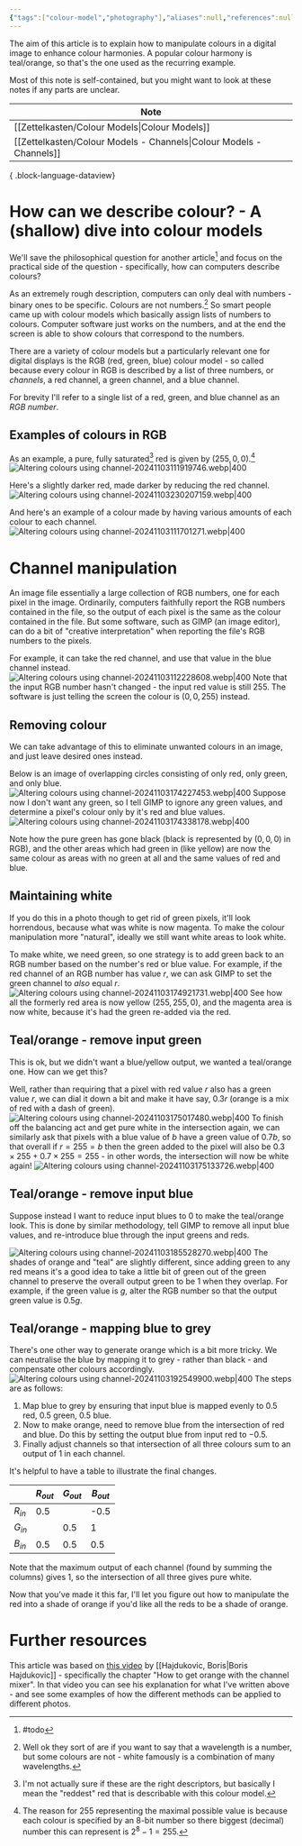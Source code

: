 ```yaml
---
{"tags":["colour-model","photography"],"aliases":null,"references":null,"parent":null,"dg-publish":true,"dg-note-icon":"2","permalink":"/Zettelkasten/Altering colours using channels/","dgPassFrontmatter":true,"noteIcon":"2","created":"2024-11-03T10:48:57.412+09:00","updated":"2024-11-13T23:21:19.512+09:00"}
---
```


The aim of this article is to explain how to manipulate colours in a digital image to enhance colour harmonies.
A popular colour harmony is teal/orange, so that's the one used as the recurring example.

Most of this note is self-contained, but you might want to look at these notes if any parts are unclear.

| Note                                                                   |
| ---------------------------------------------------------------------- |
| [[Zettelkasten/Colour Models\|Colour Models]]                       |
| [[Zettelkasten/Colour Models - Channels\|Colour Models - Channels]] |

{ .block-language-dataview}

# How can we describe colour? - A (shallow) dive into colour models
We'll save the philosophical question for another article[^4] and focus on the practical side of the question - specifically, how can computers describe colours?

As an extremely rough description, computers can only deal with numbers - binary ones to be specific. Colours are not numbers.[^5] So smart people came up with colour models which basically assign lists of numbers to colours. Computer software just works on the numbers, and at the end the screen is able to show colours that correspond to the numbers.

There are a variety of colour models but a particularly relevant one for digital displays is the RGB (red, green, blue) colour model - so called because every colour in RGB is described by a list of three numbers, or *channels*, a red channel, a green channel, and a blue channel.

For brevity I'll refer to a single list of a red, green, and blue channel as an *RGB number*.
## Examples of colours in RGB
As an example, a pure, fully saturated[^2] red is given by $(255, 0, 0)$.[^3]
![Altering colours using channel-20241103111919746.webp|400](/img/user/Images/Altering%20colours%20using%20channel-20241103111919746.webp)

Here's a slightly darker red, made darker by reducing the red channel.
![Altering colours using channel-20241103230207159.webp|400](/img/user/Images/Altering%20colours%20using%20channel-20241103230207159.webp)

And here's an example of a colour made by having various amounts of each colour to each channel.
![Altering colours using channel-20241103111701271.webp|400](/img/user/Images/Altering%20colours%20using%20channel-20241103111701271.webp)
# Channel manipulation
An image file essentially a large collection of RGB numbers, one for each pixel in the image. Ordinarily, computers faithfully report the RGB numbers contained in the file, so the output of each pixel is the same as the colour contained in the file. But some software, such as GIMP (an image editor), can do a bit of "creative interpretation" when reporting the file's RGB numbers to the pixels.

For example, it can take the red channel, and use that value in the blue channel instead.
![Altering colours using channel-20241103112228608.webp|400](/img/user/Images/Altering%20colours%20using%20channel-20241103112228608.webp)
Note that the input RGB number hasn't changed - the input red value is still $255$. The software is just telling the screen the colour is $(0, 0, 255)$ instead.

## Removing colour
We can take advantage of this to eliminate unwanted colours in an image, and just leave desired ones instead.

Below is an image of overlapping circles consisting of only red, only green, and only blue.
![Altering colours using channel-20241103174227453.webp|400](/img/user/Images/Altering%20colours%20using%20channel-20241103174227453.webp)
Suppose now I don't want any green, so I tell GIMP to ignore any green values, and determine a pixel's colour only by it's red and blue values.
![Altering colours using channel-20241103174338178.webp|400](/img/user/Images/Altering%20colours%20using%20channel-20241103174338178.webp)

Note how the pure green has gone black (black is represented by $(0, 0, 0)$ in RGB), and the other areas which had green in (like yellow) are now the same colour as areas with no green at all and the same values of red and blue.

## Maintaining white
If you do this in a photo though to get rid of green pixels, it'll look horrendous, because what was white is now magenta. To make the colour manipulation more "natural", ideally we still want white areas to look white.

To make white, we need green, so one strategy is to add green back to an RGB number based on the number's red or blue value.
For example, if the red channel of an RGB number has value $r$, we can ask GIMP to set the green channel to *also* equal $r$.
![Altering colours using channel-20241103174921731.webp|400](/img/user/Images/Altering%20colours%20using%20channel-20241103174921731.webp)
See how all the formerly red area is now yellow $(255, 255, 0)$, and the magenta area is now white, because it's had the green re-added via the red.

## Teal/orange - remove input green
This is ok, but we didn't want a blue/yellow output, we wanted a teal/orange one. How can we get this?

Well, rather than requiring that a pixel with red value $r$ also has a green value $r$, we can dial it down a bit and make it have say, $0.3r$ (orange is a mix of red with a dash of green).
![Altering colours using channel-20241103175017480.webp|400](/img/user/Images/Altering%20colours%20using%20channel-20241103175017480.webp)
To finish off the balancing act and get pure white in the intersection again, we can similarly ask that pixels with a blue value of $b$ have a green value of $0.7b$, so that overall if $r=255=b$ then the green added to the pixel will also be $0.3 \times 255 + 0.7 \times 255 = 255$ - in other words, the intersection will now be white again!
![Altering colours using channel-20241103175133726.webp|400](/img/user/Images/Altering%20colours%20using%20channel-20241103175133726.webp)

## Teal/orange - remove input blue
Suppose instead I want to reduce input blues to $0$ to make the teal/orange look. This is done by similar methodology, tell GIMP to remove all input blue values, and re-introduce blue through the input greens and reds.

![Altering colours using channel-20241103185528270.webp|400](/img/user/Images/Altering%20colours%20using%20channel-20241103185528270.webp)
The shades of orange and "teal" are slightly different, since adding green to any red means it's a good idea to take a little bit of green out of the green channel to preserve the overall output green to be $1$ when they overlap. For example, if the green value is $g$, alter the RGB number so that the output green value is $0.5g$.

## Teal/orange - mapping blue to grey
There's one other way to generate orange which is a bit more tricky. We can neutralise the blue by mapping it to grey - rather than black - and compensate other colours accordingly.
![Altering colours using channel-20241103192549900.webp|400](/img/user/Images/Altering%20colours%20using%20channel-20241103192549900.webp)
The steps are as follows:
1. Map blue to grey by ensuring that input blue is mapped evenly to $0.5$ red, $0.5$ green, $0.5$ blue.
2. Now to make orange, need to remove blue from the intersection of red and blue. Do this by setting the output blue from input red to $-0.5$.
3. Finally adjust channels so that intersection of all three colours sum to an output of $1$ in each channel.

It's helpful to have a table to illustrate the final changes.

|          | $R_{out}$ | $G_{out}$ | $B_{out}$ |
| -------- | --------- | --------- | --------- |
| $R_{in}$ | 0.5       |           | -0.5      |
| $G_{in}$ |           | 0.5       | 1         |
| $B_{in}$ | 0.5       | 0.5       | 0.5       |

Note that the maximum output of each channel (found by summing the columns) gives $1$, so the intersection of all three gives pure white.

Now that you've made it this far, I'll let you figure out how to manipulate the red into a shade of orange if you'd like all the reds to be a shade of orange.

# Further resources
This article was based on [this video](https://www.youtube.com/watch?v=X7GLa-2h4Po&t=505s) by [[Hajdukovic, Boris\|Boris Hajdukovic]] - specifically the chapter "How to get orange with the channel mixer".
In that video you can see his explanation for what I've written above - and see some examples of how the different methods can be applied to different photos.

[^2]: I'm not actually sure if these are the right descriptors, but basically I mean the "reddest" red that is describable with this colour model.
[^3]: The reason for $255$ representing the maximal possible value is because each colour is specified by an 8-bit number so there biggest (decimal) number this can represent is $2^{8} - 1 = 255$.
[^1]: Technically this won't appear on the screen because colours with values of more than $255$ in any channel don't exist, so the values get reduced to the maximum, but it makes other manipulations harder to understand.
[^4]: #todo
[^5]: Well ok they sort of are if you want to say that a wavelength is a number, but some colours are not - white famously is a combination of many wavelengths.